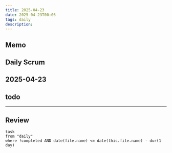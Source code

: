 ```yaml
---
title: 2025-04-23
date: 2025-04-23T00:05
tags: daily
description: 
---
```


## Memo

## Daily Scrum

2025-04-23
- 

todo
- 

---

## Review

```dataview
task
from "daily"
where !completed AND date(file.name) <= date(this.file.name) - dur(1 day)
```